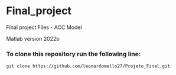 # Final_project
Final project Files - ACC Model

Matlab version 2022b

### To clone this repository run the following line:

```
git clone https://github.com/leonardomello27/Projeto_Final.git
```
